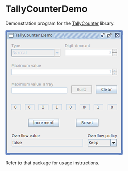 # TallyCounterDemo
Demonstration program for the [TallyCounter](https://github.com/GuiRitter/TallyCounter) library.

![Tally Counter Demo graphical user interface](images/GUI.png)

Refer to that package for usage instructions.

